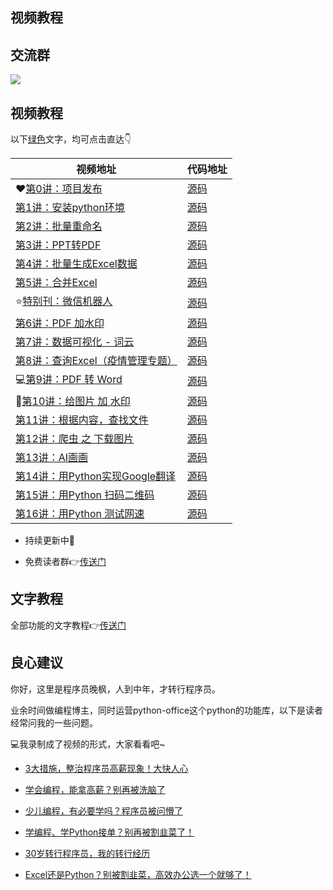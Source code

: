 ## 视频教程
## 交流群

![](https://python-office-1300615378.cos.ap-chongqing.myqcloud.com/coder-group.jpg)

## 视频教程


以下[绿色](https://mp.weixin.qq.com/s/_01V8I7rVkgvIIo7ygwwQA)文字，均可点击直达👇



| 视频地址       | 代码地址 |
| -------------- | -------- |
| ❤[第0讲：项目发布](https://www.bilibili.com/video/BV1pT4y1k7FH) | [源码](https://mp.weixin.qq.com/s/d2m7xYCLXF8QUlr-5sSuPA)     |
| [第1讲：安装python环境](https://www.bilibili.com/video/BV1Q44y1u7rV) | [源码](https://www.python-office.com/guide/init.html)     |
| [第2讲：批量重命名](https://www.bilibili.com/video/BV12r4y187Yj) | [源码](https://mp.weixin.qq.com/s/4Pt0YWakkPhfEWVMHwXe8g)     |
|  [第3讲：PPT转PDF](https://www.bilibili.com/video/BV17Y411c792) | [源码](https://mp.weixin.qq.com/s/T31F-U5AdDd3D-61b_K5Qg)     |
|   [第4讲：批量生成Excel数据](https://www.bilibili.com/video/BV1wr4y1b7uk) |  [源码](https://mp.weixin.qq.com/s/xVwEjXu58WovgSi4ZTtVQw)   |
|  [第5讲：合并Excel](https://www.bilibili.com/video/BV1714y147Ao) |    [源码](https://mp.weixin.qq.com/s/Z5qHycDHm74Yk_nJlWZ8Rg)  |
| ⭐[特别刊：微信机器人](https://www.python-office.com/office/robot.html)  |   [源码](https://mp.weixin.qq.com/s/6slx8hyv_WuK7v5Nzt3XKQ)   |
|  [第6讲：PDF 加水印](https://www.bilibili.com/video/BV1Se411T7au) |  [源码](https://mp.weixin.qq.com/s/yJDs5RoytRL5hl-ybXkZOA)   |
|  [第7讲：数据可视化 - 词云](https://www.bilibili.com/video/BV1Me4y1h7Ku) |    [源码](https://github.com/CoderWanFeng/poimage/blob/main/poimage/api/image.py)  |
| [第8讲：查询Excel（疫情管理专题）](https://www.bilibili.com/video/BV1Bd4y1B7yr)  |    [源码](https://mp.weixin.qq.com/s/NAfh6ooO_9haALMsF8Jf5w)  |
|   💻[第9讲：PDF 转 Word](https://www.bilibili.com/video/BV19D4y1i7Eu) |   [源码](https://mp.weixin.qq.com/s/eTwtTXLAudRQmyhE4LY_Dg)   |
| 👩[第10讲：给图片 加 水印](https://www.bilibili.com/video/BV1jT411T7n9)  |   [源码](https://mp.weixin.qq.com/s/Z_RcTRYxUFpCQBGpShO0ig)   |
|  [第11讲：根据内容，查找文件](https://www.bilibili.com/video/BV13P411n77G) |   [源码](https://mp.weixin.qq.com/s/rvU7O3zHJ-YEd2YU0Z4pew)   |
|[第12讲：爬虫 之 下载图片](https://www.bilibili.com/video/BV1i8411s7Mq)| [源码](https://mp.weixin.qq.com/s/P6pRm1VX8bGYepC8O4Bt4Q)|
|[第13讲：AI画画](https://www.bilibili.com/video/BV1rP411N7ao)| [源码](https://mp.weixin.qq.com/s/8qBytOyIANmpI5Thqo2zmw)|
|[第14讲：用Python实现Google翻译](https://www.bilibili.com/video/BV11d4y1k7Mn)| [源码](https://mp.weixin.qq.com/s/Z_RcTRYxUFpCQBGpShO0ig)|
|[第15讲：用Python 扫码二维码](https://www.bilibili.com/video/BV1pd4y1b716)| [源码](https://github.com/CoderWanFeng/poimage)|
|[第16讲：用Python 测试网速](https://www.bilibili.com/video/BV1fD4y1x7ZE)| [源码](https://github.com/CoderWanFeng/wftools)|
- 持续更新中🚀

- 免费读者群👉[传送门](http://www.python4office.cn/wechat-group/)


## 文字教程

全部功能的文字教程👉[传送门](https://www.python-office.com/guide/allFunc.html)

## 良心建议

你好，这里是程序员晚枫，人到中年，才转行程序员。

业余时间做编程博主，同时运营python-office这个python的功能库，以下是读者经常问我的一些问题。

💻我录制成了视频的形式，大家看看吧~

- [3大措施，整治程序员高薪现象！大快人心](https://www.bilibili.com/video/BV1sd4y1c7T9)

- [学会编程，能拿高薪？别再被洗脑了](https://www.bilibili.com/video/BV19d4y197EP)

- [少儿编程，有必要学吗？程序员被问懵了](https://mbd.baidu.com/newspage/data/videolanding?nid=sv_5531201104035387002&sourceFrom=homepage)

- [学编程、学Python接单？别再被割韭菜了！](https://www.xiaohongshu.com/discovery/item/63305311000000001701c8a9)

- [30岁转行程序员，我的转行经历](https://www.bilibili.com/video/BV1Nr4y1B76X?spm_id_from=333.999.0.0)

- [Excel还是Python？别被割韭菜，高效办公选一个就够了！](https://mp.weixin.qq.com/s/rMsMpSdQHqS3Q9eSsA0VeA)
